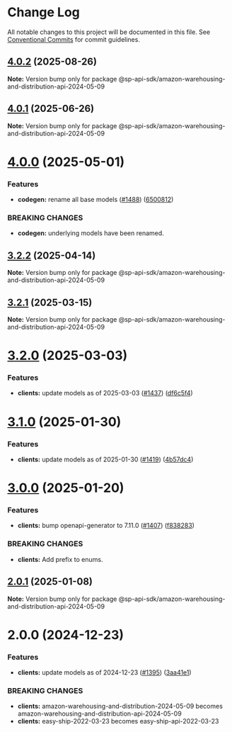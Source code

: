 # Change Log

All notable changes to this project will be documented in this file.
See [Conventional Commits](https://conventionalcommits.org) for commit guidelines.

## [4.0.2](https://github.com/bizon/selling-partner-api-sdk/compare/@sp-api-sdk/amazon-warehousing-and-distribution-api-2024-05-09@4.0.1...@sp-api-sdk/amazon-warehousing-and-distribution-api-2024-05-09@4.0.2) (2025-08-26)

**Note:** Version bump only for package @sp-api-sdk/amazon-warehousing-and-distribution-api-2024-05-09

## [4.0.1](https://github.com/bizon/selling-partner-api-sdk/compare/@sp-api-sdk/amazon-warehousing-and-distribution-api-2024-05-09@4.0.0...@sp-api-sdk/amazon-warehousing-and-distribution-api-2024-05-09@4.0.1) (2025-06-26)

**Note:** Version bump only for package @sp-api-sdk/amazon-warehousing-and-distribution-api-2024-05-09

# [4.0.0](https://github.com/bizon/selling-partner-api-sdk/compare/@sp-api-sdk/amazon-warehousing-and-distribution-api-2024-05-09@3.2.2...@sp-api-sdk/amazon-warehousing-and-distribution-api-2024-05-09@4.0.0) (2025-05-01)

### Features

* **codegen:** rename all base models ([#1488](https://github.com/bizon/selling-partner-api-sdk/issues/1488)) ([6500812](https://github.com/bizon/selling-partner-api-sdk/commit/65008125692894a6ae5a307d05455626515cb321))

### BREAKING CHANGES

* **codegen:** underlying models have been renamed.

## [3.2.2](https://github.com/bizon/selling-partner-api-sdk/compare/@sp-api-sdk/amazon-warehousing-and-distribution-api-2024-05-09@3.2.1...@sp-api-sdk/amazon-warehousing-and-distribution-api-2024-05-09@3.2.2) (2025-04-14)

**Note:** Version bump only for package @sp-api-sdk/amazon-warehousing-and-distribution-api-2024-05-09

## [3.2.1](https://github.com/bizon/selling-partner-api-sdk/compare/@sp-api-sdk/amazon-warehousing-and-distribution-api-2024-05-09@3.2.0...@sp-api-sdk/amazon-warehousing-and-distribution-api-2024-05-09@3.2.1) (2025-03-15)

**Note:** Version bump only for package @sp-api-sdk/amazon-warehousing-and-distribution-api-2024-05-09

# [3.2.0](https://github.com/bizon/selling-partner-api-sdk/compare/@sp-api-sdk/amazon-warehousing-and-distribution-api-2024-05-09@3.1.0...@sp-api-sdk/amazon-warehousing-and-distribution-api-2024-05-09@3.2.0) (2025-03-03)

### Features

* **clients:** update models as of 2025-03-03 ([#1437](https://github.com/bizon/selling-partner-api-sdk/issues/1437)) ([df6c5f4](https://github.com/bizon/selling-partner-api-sdk/commit/df6c5f4623078ea559ae40757b7ba90bd780711c))

# [3.1.0](https://github.com/bizon/selling-partner-api-sdk/compare/@sp-api-sdk/amazon-warehousing-and-distribution-api-2024-05-09@3.0.0...@sp-api-sdk/amazon-warehousing-and-distribution-api-2024-05-09@3.1.0) (2025-01-30)

### Features

* **clients:** update models as of 2025-01-30 ([#1419](https://github.com/bizon/selling-partner-api-sdk/issues/1419)) ([4b57dc4](https://github.com/bizon/selling-partner-api-sdk/commit/4b57dc4c25936c313b9f15326c26450ec505b0a1))

# [3.0.0](https://github.com/bizon/selling-partner-api-sdk/compare/@sp-api-sdk/amazon-warehousing-and-distribution-api-2024-05-09@2.0.1...@sp-api-sdk/amazon-warehousing-and-distribution-api-2024-05-09@3.0.0) (2025-01-20)

### Features

* **clients:** bump openapi-generator to 7.11.0 ([#1407](https://github.com/bizon/selling-partner-api-sdk/issues/1407)) ([f838283](https://github.com/bizon/selling-partner-api-sdk/commit/f838283172bb7acc895cdecadeddbe9879c07ba6))

### BREAKING CHANGES

* **clients:** Add prefix to enums.

## [2.0.1](https://github.com/bizon/selling-partner-api-sdk/compare/@sp-api-sdk/amazon-warehousing-and-distribution-api-2024-05-09@2.0.0...@sp-api-sdk/amazon-warehousing-and-distribution-api-2024-05-09@2.0.1) (2025-01-08)

**Note:** Version bump only for package @sp-api-sdk/amazon-warehousing-and-distribution-api-2024-05-09

# 2.0.0 (2024-12-23)

### Features

* **clients:** update models as of 2024-12-23 ([#1395](https://github.com/bizon/selling-partner-api-sdk/issues/1395)) ([3aa41e1](https://github.com/bizon/selling-partner-api-sdk/commit/3aa41e1a3dd9e7dd568f3ca5fa6de63c3f1b1ba1))

### BREAKING CHANGES

* **clients:** amazon-warehousing-and-distribution-2024-05-09 becomes amazon-warehousing-and-distribution-api-2024-05-09
* **clients:** easy-ship-2022-03-23 becomes easy-ship-api-2022-03-23
